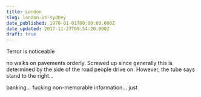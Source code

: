 ```yaml
---
title: London
slug: london-vs-sydney
date_published: 1970-01-01T00:00:00.000Z
date_updated: 2017-11-27T09:54:20.000Z
draft: true
---
```


Terror is noticeable

no walks on pavements orderly. Screwed up since generally this is determined by the side of the road people drive on. However, the tube says stand to the right...

banking... fucking non-memorable information... just
